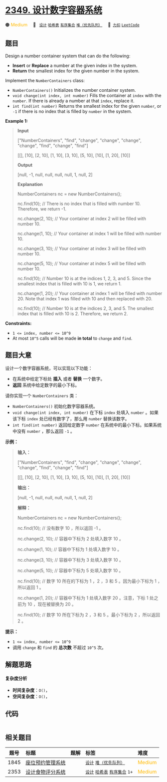 # [2349. 设计数字容器系统](https://2xiao.github.io/leetcode-js/problem/2349.html)

🟠 <font color=#ffb800>Medium</font>&emsp; 🔖&ensp; [`设计`](/tag/design.md) [`哈希表`](/tag/hash-table.md) [`有序集合`](/tag/ordered-set.md) [`堆（优先队列）`](/tag/heap-priority-queue.md)&emsp; 🔗&ensp;[`力扣`](https://leetcode.cn/problems/design-a-number-container-system) [`LeetCode`](https://leetcode.com/problems/design-a-number-container-system)

## 题目

Design a number container system that can do the following:

  * **Insert** or **Replace** a number at the given index in the system.
  * **Return** the smallest index for the given number in the system.

Implement the `NumberContainers` class:

  * `NumberContainers()` Initializes the number container system.
  * `void change(int index, int number)` Fills the container at `index` with the `number`. If there is already a number at that `index`, replace it.
  * `int find(int number)` Returns the smallest index for the given `number`, or `-1` if there is no index that is filled by `number` in the system.



**Example 1:**

> 
> 
> 
> 
> 
> **Input**
> 
> ["NumberContainers", "find", "change", "change", "change", "change", "find", "change", "find"]
> 
> [[], [10], [2, 10], [1, 10], [3, 10], [5, 10], [10], [1, 20], [10]]
> 
> **Output**
> 
> [null, -1, null, null, null, null, 1, null, 2]
> 
> 
> 
> **Explanation**
> 
> NumberContainers nc = new NumberContainers();
> 
> nc.find(10); // There is no index that is filled with number 10. Therefore, we return -1.
> 
> nc.change(2, 10); // Your container at index 2 will be filled with number 10.
> 
> nc.change(1, 10); // Your container at index 1 will be filled with number 10.
> 
> nc.change(3, 10); // Your container at index 3 will be filled with number 10.
> 
> nc.change(5, 10); // Your container at index 5 will be filled with number 10.
> 
> nc.find(10); // Number 10 is at the indices 1, 2, 3, and 5. Since the smallest index that is filled with 10 is 1, we return 1.
> 
> nc.change(1, 20); // Your container at index 1 will be filled with number 20. Note that index 1 was filled with 10 and then replaced with 20. 
> 
> nc.find(10); // Number 10 is at the indices 2, 3, and 5. The smallest index that is filled with 10 is 2. Therefore, we return 2.

**Constraints:**

  * `1 <= index, number <= 10^9`
  * At most `10^5` calls will be made **in total** to `change` and `find`.


## 题目大意

设计一个数字容器系统，可以实现以下功能：

  * 在系统中给定下标处 **插入**  或者 **替换**  一个数字。
  * **返回**  系统中给定数字的最小下标。

请你实现一个 `NumberContainers` 类：

  * `NumberContainers()` 初始化数字容器系统。
  * `void change(int index, int number)` 在下标 `index` 处填入 `number` 。如果该下标 `index` 处已经有数字了，那么用 `number` 替换该数字。
  * `int find(int number)` 返回给定数字 `number` 在系统中的最小下标。如果系统中没有 `number` ，那么返回 `-1` 。



**示例：**

> 
> 
> 
> 
> 
> **输入：**
> 
> ["NumberContainers", "find", "change", "change", "change", "change", "find", "change", "find"]
> 
> [[], [10], [2, 10], [1, 10], [3, 10], [5, 10], [10], [1, 20], [10]]
> 
> **输出：**
> 
> [null, -1, null, null, null, null, 1, null, 2]
> 
> 
> 
> **解释：**
> 
> NumberContainers nc = new NumberContainers();
> 
> nc.find(10); // 没有数字 10 ，所以返回 -1 。
> 
> nc.change(2, 10); // 容器中下标为 2 处填入数字 10 。
> 
> nc.change(1, 10); // 容器中下标为 1 处填入数字 10 。
> 
> nc.change(3, 10); // 容器中下标为 3 处填入数字 10 。
> 
> nc.change(5, 10); // 容器中下标为 5 处填入数字 10 。
> 
> nc.find(10); // 数字 10 所在的下标为 1 ，2 ，3 和 5 。因为最小下标为 1 ，所以返回 1 。
> 
> nc.change(1, 20); // 容器中下标为 1 处填入数字 20 。注意，下标 1 处之前为 10 ，现在被替换为 20 。
> 
> nc.find(10); // 数字 10 所在下标为 2 ，3 和 5 。最小下标为 2 ，所以返回 2 。
> 
> 



**提示：**

  * `1 <= index, number <= 10^9`
  * 调用 `change` 和 `find` 的 **总次数**  不超过 `10^5` 次。


## 解题思路

#### 复杂度分析

- **时间复杂度**：`O()`，
- **空间复杂度**：`O()`，

## 代码

```javascript

```

## 相关题目

<!-- prettier-ignore -->
| 题号 | 标题 | 题解 | 标签 | 难度 |
| :------: | :------ | :------: | :------ | :------ |
| 1845 | [座位预约管理系统](https://leetcode.com/problems/seat-reservation-manager) |  |  [`设计`](/tag/design.md) [`堆（优先队列）`](/tag/heap-priority-queue.md) | <font color=#ffb800>Medium</font> |
| 2353 | [设计食物评分系统](https://leetcode.com/problems/design-a-food-rating-system) |  |  [`设计`](/tag/design.md) [`哈希表`](/tag/hash-table.md) [`有序集合`](/tag/ordered-set.md) `1+` | <font color=#ffb800>Medium</font> |